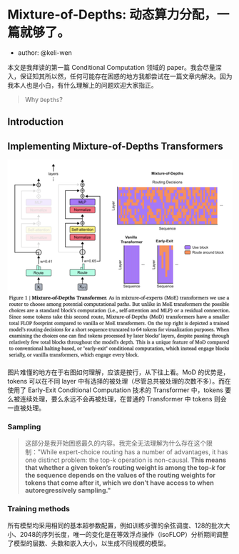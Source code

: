 # Mixture-of-Depths: 动态算力分配，一篇就够了。

- author: @keli-wen

本文是我拜读的第一篇 Conditional Computation 领域的 paper。我会尽量深入，保证知其所以然，任何可能存在困惑的地方我都尝试在一篇文章内解决。因为我本人也是小白，有什么理解上的问题欢迎大家指正。

> Why `Depths`?

## Introduction



## Implementing Mixture-of-Depths Transformers

![Figure1](./assets/MoD-Figure1.png)

图片难懂的地方在于右图如何理解，应该是按行，从下往上看。MoD 的优势是，tokens 可以在不同 layer 中有选择的被处理（尽管总共被处理的次数不多）。而在使用了 Early-Exit Conditional Computation 技术的 Transformer 中，tokens 要么被连续处理，要么永远不会再被处理，在普通的 Transformer 中 tokens 则会一直被处理。

### Sampling

> 这部分是我开始困惑最久的内容。我完全无法理解为什么存在这个限制："While expert-choice routing has a number of advantages, it has one distinct problem: the top-$k$ operation is non-causal. **This means that whether a given token’s routing weight is among the top-$k$​ for the sequence depends on the values of the routing weights for tokens that come after it, which we don’t have access to when autoregressively sampling."**



### Training methods

所有模型均采用相同的基本超参数配置，例如训练步骤的余弦调度、128的批次大小、2048的序列长度，唯一的变化是在等效浮点操作（isoFLOP）分析期间调整了模型的层数、头数和嵌入大小，以生成不同规模的模型。